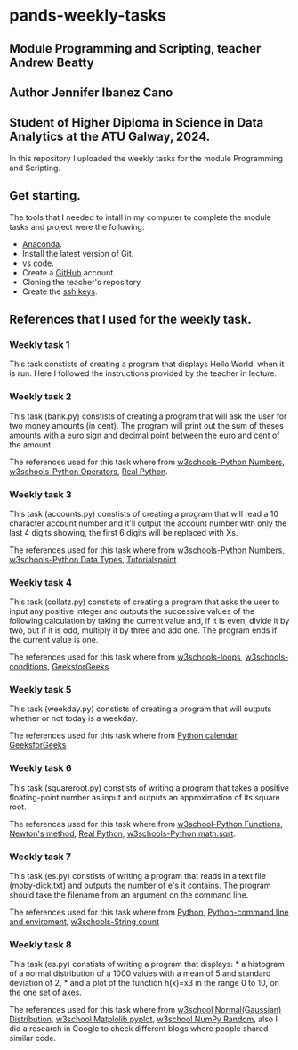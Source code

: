# pands-weekly-tasks

## Module Programming and Scripting, teacher Andrew Beatty

## Author Jennifer Ibanez Cano

## Student of Higher Diploma in Science in Data Analytics at the ATU Galway, 2024. 

In this repository I uploaded the weekly tasks for the module Programming and Scripting.

## Get starting.

The tools that I needed to intall in my computer to complete the module tasks and project were the following: 

* [Anaconda](https://www.anaconda.com). 
* Install the latest version of Git.
* [vs code](https://code.visualstudio.com).
* Create a [GitHub](https://github.com) account. 
* Cloning the teacher's repository
* Create the [ssh keys](https://docs.github.com/en/authentication/connecting-to-github-with-ssh/generating-a-new-ssh-key-and-adding-it-to-the-ssh-agent).

## References that I used for the weekly task. 

### Weekly task 1

This task constists of creating a program that displays Hello World! when it is run. Here I followed the instructions provided by the teacher in lecture. 

### Weekly task 2

This task (bank.py) constists of creating a program that will ask the user for two money amounts (in cent). The program will print out the sum of theses amounts with a euro sign and decimal point between the euro and cent of the amount.

The references used for this task where from [w3schools-Python Numbers](https://www.w3schools.com/python/python_numbers.asp), [w3schools-Python Operators](https://www.w3schools.com/python/python_operators.asp), [Real Python](https://realpython.com/convert-python-string-to-int/).

### Weekly task 3

This task (accounts.py) constists of creating a program that will read a 10 character account number and it'll output the account number with only the last 4 digits showing, the first 6 digits will be replaced with Xs. 

The references used for this task where from [w3schools-Python Numbers](https://www.w3schools.com/python/python_numbers.asp), [w3schools-Python Data Types](https://www.w3schools.com/python/python_datatypes.asp), [Tutorialspoint](https://www.tutorialspoint.com/python-program-to-concatenate-two-integer-values-into-one#:~:text=In%20this%20approach%2C%20we%20convert,using%20the%20int()%20function.)

### Weekly task 4

This task (collatz.py) constists of creating a program that asks the user to input any positive integer and outputs the successive values of the following calculation by taking the current value and, if it is even, divide it by two, but if it is odd, multiply it by three and add one. The program ends if the current value is one. 

The references used for this task where from [w3schools-loops](https://www.w3schools.com/python/python_while_loops.asp), [w3schools-conditions](https://www.w3schools.com/python/python_conditions.asp), [GeeksforGeeks](https://www.geeksforgeeks.org/program-to-print-collatz-sequence/).

### Weekly task 5

This task (weekday.py) constists of creating a program that will outputs whether or not today is a weekday.

The references used for this task where from [Python calendar](https://docs.python.org/3/library/calendar.html), [GeeksforGeeks](https://www.geeksforgeeks.org/weekday-function-of-datetime-date-class-in-python/)

### Weekly task 6

This task (squareroot.py) constists of writing a program that takes a positive floating-point number as input and outputs an approximation of its square root. 

The references used for this task where from [w3school-Python Functions](https://www.w3schools.com/python/python_functions.asp), [Newton's method](https://en.wikipedia.org/wiki/Newton%27s_method#:~:text=Newton's%20method%20is%20a%20powerful,some%20difficulties%20with%20the%20method.), [Real Python](https://realpython.com/python-square-root-function/), [w3schools-Python math.sqrt](https://www.w3schools.com/python/ref_math_sqrt.asp).

### Weekly task 7

This task (es.py) constists of writing a program that reads in a text file (moby-dick.txt) and outputs the number of e's it contains. The program should take the filename from an argument on the command line.

The references used for this task where from [Python](https://docs.python.org/3/library/argparse.html), [Python-command line and enviroment](https://docs.python.org/3/using/cmdline.html), [w3schools-String count](https://www.w3schools.com/python/ref_string_count.asp)

### Weekly task 8

This task (es.py) constists of writing a program that displays:
    * a histogram of a normal distribution of a 1000 values with a mean of 5 and standard deviation of 2, 
    * and a plot of the function  h(x)=x3 in the range 0 to 10, on the one set of axes.

The references used for this task where from [w3school Normal(Gaussian) Distribution](https://www.w3schools.com/python/numpy/numpy_random_normal.asp), [w3school Matplolib pyplot](https://www.w3schools.com/python/matplotlib_pyplot.asp), [w3school NumPy Random](https://www.w3schools.com/python/numpy/numpy_random.asp), also I did a research in Google to check different blogs where people shared similar code. 
